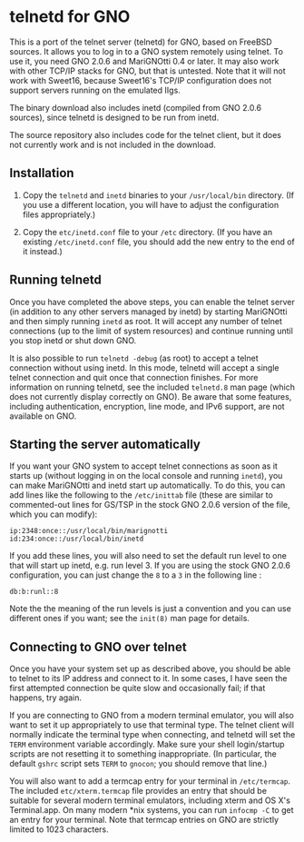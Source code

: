 telnetd for GNO
===============

This is a port of the telnet server (telnetd) for GNO, based on FreeBSD 
sources.  It allows you to log in to a GNO system remotely using telnet.
To use it, you need GNO 2.0.6 and MariGNOtti 0.4 or later.  It may also
work with other TCP/IP stacks for GNO, but that is untested.  Note that
it will not work with Sweet16, because Sweet16's TCP/IP configuration 
does not support servers running on the emulated IIgs.

The binary download also includes inetd (compiled from GNO 2.0.6 
sources), since telnetd is designed to be run from inetd.

The source repository also includes code for the telnet client,
but it does not currently work and is not included in the download.

Installation
------------

1. Copy the `telnetd` and `inetd` binaries to your `/usr/local/bin` 
   directory.  (If you use a different location, you will have to 
   adjust the configuration files appropriately.)

2. Copy the `etc/inetd.conf` file to your `/etc` directory.  (If you
   have an existing `/etc/inetd.conf` file, you should add the new
   entry to the end of it instead.)

Running telnetd
---------------

Once you have completed the above steps, you can enable the telnet
server (in addition to any other servers managed by inetd) by starting 
MariGNOtti and then simply running `inetd` as root.  It will accept any 
number of telnet connections (up to the limit of system resources) and 
continue running until you stop inetd or shut down GNO.

It is also possible to run `telnetd -debug` (as root) to accept a telnet 
connection without using inetd.  In this mode, telnetd will accept a 
single telnet connection and quit once that connection finishes.
For more information on running telnetd, see the included `telnetd.8` 
man page (which does not currently display correctly on GNO).
Be aware that some features, including authentication, encryption,
line mode, and IPv6 support, are not available on GNO.

Starting the server automatically
---------------------------------

If you want your GNO system to accept telnet connections as soon as it
starts up (without logging in on the local console and running `inetd`), 
you can make MariGNOtti and inetd start up automatically.  To do this, 
you can add lines like the following to the `/etc/inittab` file
(these are similar to commented-out lines for GS/TSP in the stock 
GNO 2.0.6 version of the file, which you can modify):

    ip:2348:once::/usr/local/bin/marignotti
    id:234:once::/usr/local/bin/inetd

If you add these lines, you will also need to set the default run level 
to one that will start up inetd, e.g. run level 3.  If you are using the 
stock GNO 2.0.6 configuration, you can just change the `8` to a `3` in 
the following line :

    db:b:runl::8

Note the the meaning of the run levels is just a convention and you can
use different ones if you want; see the `init(8)` man page for details.

Connecting to GNO over telnet
-----------------------------

Once you have your system set up as described above, you should be able
to telnet to its IP address and connect to it.  In some cases, I have
seen the first attempted connection be quite slow and occasionally fail;
if that happens, try again.

If you are connecting to GNO from a modern terminal emulator, you will
also want to set it up appropriately to use that terminal type.
The telnet client will normally indicate the terminal type when 
connecting, and telnetd will set the `TERM` environment variable 
accordingly.  Make sure your shell login/startup scripts are not 
resetting it to something inappropriate. (In particular, the default
`gshrc` script sets `TERM` to `gnocon`; you should remove that line.)

You will also want to add a termcap entry for your terminal in
`/etc/termcap`.  The included `etc/xterm.termcap` file provides an 
entry that should be suitable for several modern terminal emulators,
including xterm and OS X's Terminal.app.  On many modern *nix systems,
you can run `infocmp -C` to get an entry for your terminal.  Note that
termcap entries on GNO are strictly limited to 1023 characters.
